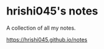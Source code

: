 hrishi045's notes
=================

A collection of all my notes.

https://hrishi045.github.io/notes

